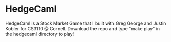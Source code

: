 # HedgeCaml
HedgeCaml is a Stock Market Game that I built with Greg George and Justin Kobler for CS3110 @ Cornell. Download the repo and type "make play" in the hedgecaml directory to play!
